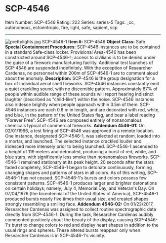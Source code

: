 # SCP-4546
Item Number: SCP-4546
Rating: 222
Series: series-5
Tags: _cc, autonomous, ectoentropic, fire, light, safe, sapient, scp

---

![prettylights.jpg](https://scp-wiki.wdfiles.com/local--files/scp-4546/prettylights.jpg)
SCP-4546-1
**Item #:** SCP-4546
**Object Class:** Safe
**Special Containment Procedures:** SCP-4546 instances are to be contained in a standard Safe-class locker. Provisional Area-4546 has been constructed around SCP-4546-1; access to civilians is to be denied under the guise of a firework manufacturing facility.
Additional test launches of SCP-4546 are suspended indefinitely. With the exception of Researcher Cardenas, no personnel within 200m of SCP-4546-1 are to comment aloud about the anomaly.
**Description:** SCP-4546 is the group designation for a box of individual aerial shell fireworks. SCP-4546 instances constantly emit a quiet crackling sound, with no discernible pattern. Approximately 67% of people within audible range of these sounds will report hearing indistinct laughter (described as "child-like") within the noise. SCP-4546 instances also iridesce brightly when people approach within 3.5m of them.
SCP-4546 instances are each 0.8 m in length, and are decorated with red, white, and blue, in the pattern of the United States flag, and bear a label reading "Forever Free". SCP-4546 are composed entirely of nonanomalous chemicals typical of commercial fireworks.
**Addendum 4546-01:** On 02/01/1966, a test firing of SCP-4546 was approved in a remote location. One instance, designated SCP-4546-1, was selected at random, loaded into a mortar, and launched. The selected instance crackled louder and iridesced more intensely prior to being launched.
SCP-4546-1 ascended to a height of 119 meters and detonated, producing a burst of red, white, and blue stars, with significantly less smoke than nonanomalous fireworks. SCP-4546-1 remained stationary at its peak height. 20 seconds after the stars faded completely, SCP-4546-1 began to detonate continuously, forming changing shapes and patterns of stars in all colors. As of this writing, SCP-4546-1 has not ceased.
SCP-4546-1's bursts and colors possess few consistent patterns. SCP-4546-1 produces larger and brighter detonations on certain holidays; namely, July 4, Memorial Day, and Veteran's Day. On 07/04/1976 (the bicentennial of the United States of America), SCP-4546-1 produced bursts nearly five times their usual size, and created shapes strongly resembling a smiling face.
**Addendum 4546-02:** On 01/22/2017, Researcher Cardenas was assigned to collect routine spectrographic data directly from SCP-4546-1. During the task, Researcher Cardenas audibly commented positively about the beauty of the display, causing SCP-4546-1's burst to change colors to red and display heart shapes in addition to the usual rings and spheres. These altered bursts reappear only when Researcher Cardenas is in SCP-4546-1's vicinity.